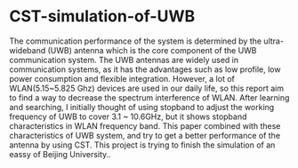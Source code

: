# CST-simulation-of-UWB
The communication performance of the system is determined by the ultra-wideband (UWB) antenna which is the core component of the UWB communication system. The UWB antennas are widely used in communication systems, as it has the advantages such as low profile, low power consumption and flexible integration. However, a lot of WLAN(5.15~5.825 Ghz) devices are used in our daily life, so this report aim to find a way to decrease the spectrum interference of WLAN. After learning and searching, I initially thought of using stopband to adjust the working frequency of UWB to cover 3.1 ~ 10.6GHz, but it shows stopband characteristics in WLAN frequency band. This paper combined with these characteristics of UWB system, and try to get a better performance of the antenna by using CST.
This project is trying to finish the simulation of an eassy of Beijing University.. 
